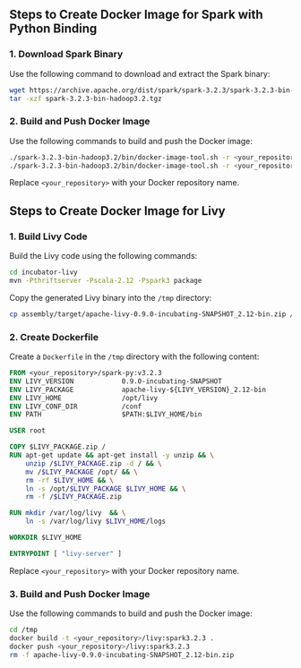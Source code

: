 ## Steps to Create Docker Image for Spark with Python Binding

### 1. Download Spark Binary

Use the following command to download and extract the Spark binary:

```sh
wget https://archive.apache.org/dist/spark/spark-3.2.3/spark-3.2.3-bin-hadoop3.2.tgz
tar -xzf spark-3.2.3-bin-hadoop3.2.tgz
```

### 2. Build and Push Docker Image

Use the following commands to build and push the Docker image:

```sh
./spark-3.2.3-bin-hadoop3.2/bin/docker-image-tool.sh -r <your_repository> -t v3.2.3 -p kubernetes/dockerfiles/spark/bindings/python/Dockerfile build
./spark-3.2.3-bin-hadoop3.2/bin/docker-image-tool.sh -r <your_repository> -t v3.2.3 -p kubernetes/dockerfiles/spark/bindings/python/Dockerfile push
```

Replace `<your_repository>` with your Docker repository name.

## Steps to Create Docker Image for Livy

### 1. Build Livy Code

Build the Livy code using the following commands:

```sh
cd incubator-livy
mvn -Pthriftserver -Pscala-2.12 -Pspark3 package
```

Copy the generated Livy binary into the `/tmp` directory:

```sh
cp assembly/target/apache-livy-0.9.0-incubating-SNAPSHOT_2.12-bin.zip /tmp
```

### 2. Create Dockerfile

Create a `Dockerfile` in the `/tmp` directory with the following content:

```Dockerfile
FROM <your_repository>/spark-py:v3.2.3
ENV LIVY_VERSION            0.9.0-incubating-SNAPSHOT
ENV LIVY_PACKAGE            apache-livy-${LIVY_VERSION}_2.12-bin
ENV LIVY_HOME               /opt/livy
ENV LIVY_CONF_DIR           /conf
ENV PATH                    $PATH:$LIVY_HOME/bin

USER root

COPY $LIVY_PACKAGE.zip /
RUN apt-get update && apt-get install -y unzip && \
    unzip /$LIVY_PACKAGE.zip -d / && \
    mv /$LIVY_PACKAGE /opt/ && \
    rm -rf $LIVY_HOME && \
    ln -s /opt/$LIVY_PACKAGE $LIVY_HOME && \
    rm -f /$LIVY_PACKAGE.zip

RUN mkdir /var/log/livy  && \
    ln -s /var/log/livy $LIVY_HOME/logs

WORKDIR $LIVY_HOME

ENTRYPOINT [ "livy-server" ]
```

Replace `<your_repository>` with your Docker repository name.

### 3. Build and Push Docker Image

Use the following commands to build and push the Docker image:

```sh
cd /tmp
docker build -t <your_repository>/livy:spark3.2.3 .
docker push <your_repository>/livy:spark3.2.3
rm -f apache-livy-0.9.0-incubating-SNAPSHOT_2.12-bin.zip
```
